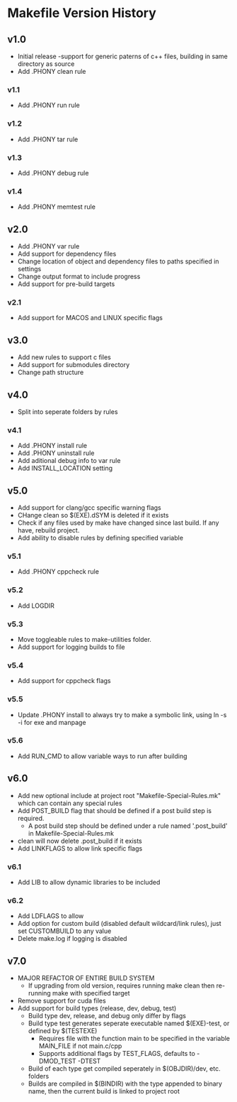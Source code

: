 # Makefile Version History

## v1.0
-   Initial release -support for generic paterns of c++ files, building in same directory as source
-   Add .PHONY clean rule

### v1.1
-   Add .PHONY run rule

### v1.2
-   Add .PHONY tar rule

### v1.3
-   Add .PHONY debug rule

### v1.4
-   Add .PHONY memtest rule

## v2.0
-   Add .PHONY var rule
-   Add support for dependency files
-   Change location of object and dependency files to paths specified in settings
-   Change output format to include progress
-   Add support for pre-build targets

### v2.1
-   Add support for MACOS and LINUX specific flags

## v3.0
-   Add new rules to support c files
-   Add support for submodules directory
-   Change path structure

## v4.0
-   Split into seperate folders by rules

### v4.1
-   Add .PHONY install rule
-   Add .PHONY uninstall rule
-   Add aditional debug info to var rule
-   Add INSTALL_LOCATION setting

## v5.0
-   Add support for clang/gcc specific warning flags
-   CHange clean so $(EXE).dSYM is deleted if it exists
-   Check if any files used by make have changed since last build. If any have, rebuild project.
-   Add ability to disable rules by defining specified variable

### v5.1
-   Add .PHONY cppcheck rule

### v5.2
-   Add LOGDIR

### v5.3
-   Move toggleable rules to make-utilities folder.
-   Add support for logging builds to file

### v5.4
-   Add support for cppcheck flags

### v5.5
-   Update .PHONY install to always try to make a symbolic link, using ln -s -i for exe and manpage

### v5.6
-   Add RUN_CMD to allow variable ways to run after building

## v6.0
-   Add new optional include at project root "Makefile-Special-Rules.mk" which can contain any special rules
-   Add POST_BUILD flag that should be defined if a post build step is required.
    -   A post build step should be defined under a rule named '.post_build' in Makefile-Special-Rules.mk
-   clean will now delete .post_build if it exists
-   Add LINKFLAGS to allow link specific flags

### v6.1
-   Add LIB to allow dynamic libraries to be included

### v6.2
-   Add LDFLAGS to allow
-   Add option for custom build (disabled default wildcard/link rules), just set CUSTOMBUILD to any value
-   Delete make.log if logging is disabled

## v7.0
-   MAJOR REFACTOR OF ENTIRE BUILD SYSTEM
    -   If upgrading from old version, requires running make clean then re-running make with specified target
-   Remove support for cuda files
-   Add support for build types (release, dev, debug, test)
    -   Build type dev, release, and debug only differ by flags
    -   Build type test generates seperate executable named $(EXE)-test, or defined by $(TESTEXE)
        -   Requires file with the function main to be specified in the variable MAIN_FILE if not main.c/cpp
        -   Supports additional flags by TEST_FLAGS, defaults to -DMOD_TEST -DTEST
    -   Build of each type get compiled seperately in $(OBJDIR)/dev, etc. folders
    -   Builds are compiled in $(BINDIR) with the type appended to binary name, then the current build is linked to project root
